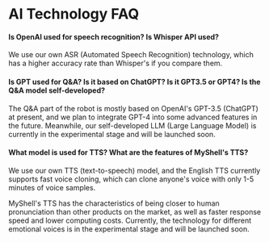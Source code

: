 # AI Technology FAQ

#### Is OpenAI used for speech recognition? Is Whisper API used?

We use our own ASR (Automated Speech Recognition) technology, which has a higher accuracy rate than Whisper's if you compare them.

#### Is GPT used for Q&A? Is it based on ChatGPT? Is it GPT3.5 or GPT4? Is the Q&A model self-developed?

The Q&A part of the robot is mostly based on OpenAI's GPT-3.5 (ChatGPT) at present, and we plan to integrate GPT-4 into some advanced features in the future. Meanwhile, our self-developed LLM (Large Language Model) is currently in the experimental stage and will be launched soon.

#### What model is used for TTS? What are the features of MyShell's TTS?

We use our own TTS (text-to-speech) model, and the English TTS currently supports fast voice cloning, which can clone anyone's voice with only 1-5 minutes of voice samples.

MyShell's TTS has the characteristics of being closer to human pronunciation than other products on the market, as well as faster response speed and lower computing costs. Currently, the technology for different emotional voices is in the experimental stage and will be launched soon.